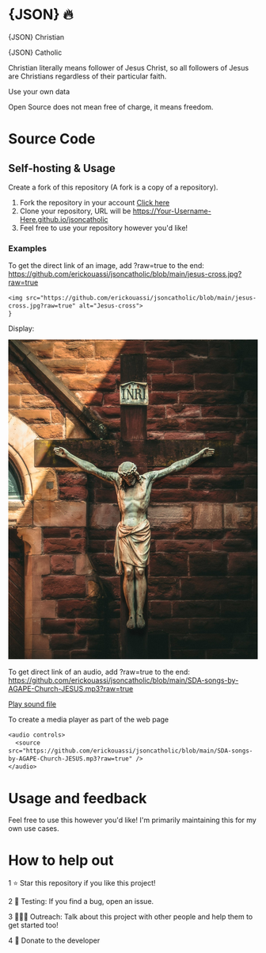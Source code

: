 # {JSON} 🔥
{JSON} Christian

{JSON} Catholic

Christian literally means follower of Jesus Christ, so all followers of Jesus are Christians regardless of their particular faith.

Use your own data

Open Source does not mean free of charge, it means freedom.



# Source Code
## Self-hosting & Usage

Create a fork of this repository (A fork is a copy of a repository).
1. Fork the repository in your account [Click here](https://github.com/erickouassi/jsoncatholic/fork)
2. Clone your repository, URL will be https://Your-Username-Here.github.io/jsoncatholic
3. Feel free to use your repository however you'd like!
### Examples
To get the direct link of an image, add ?raw=true to the end:
https://github.com/erickouassi/jsoncatholic/blob/main/jesus-cross.jpg?raw=true


```
<img src="https://github.com/erickouassi/jsoncatholic/blob/main/jesus-cross.jpg?raw=true" alt="Jesus-cross">
}
```

Display:

![This is an image](https://github.com/erickouassi/jsoncatholic/blob/main/jesus-cross.jpg?raw=true)



To get direct link of an audio, add ?raw=true to the end:
https://github.com/erickouassi/jsoncatholic/blob/main/SDA-songs-by-AGAPE-Church-JESUS.mp3?raw=true

 [Play sound file](https://user-images.githubusercontent.com/39168930/184055798-dffb29c9-58e2-4d45-8cf5-8ab8b9fe6174.mp4)


To create a media player as part of the web page

```
<audio controls>
  <source src="https://github.com/erickouassi/jsoncatholic/blob/main/SDA-songs-by-AGAPE-Church-JESUS.mp3?raw=true" />
</audio>
```




# Usage and feedback
Feel free to use this however you'd like! 
I'm primarily maintaining this for my own use cases. 


# How to help out
1 ⭐ Star this repository if you like this project!

2 🧪 Testing: If you find a bug, open an issue.

3 🧑‍🤝‍🧑 Outreach: Talk about this project with other people and help them to get started too!

4 💸 Donate to the developer
